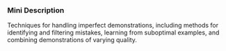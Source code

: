 ### Mini Description

Techniques for handling imperfect demonstrations, including methods for identifying and filtering mistakes, learning from suboptimal examples, and combining demonstrations of varying quality.
